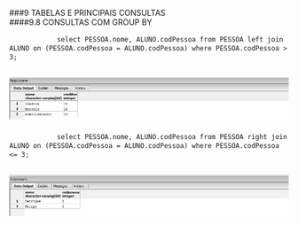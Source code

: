 ###9	TABELAS E PRINCIPAIS CONSULTAS<br>
####9.8	CONSULTAS COM GROUP BY<br>

				select PESSOA.nome, ALUNO.codPessoa from PESSOA left join ALUNO on (PESSOA.codPessoa = ALUNO.codPessoa) where PESSOA.codPessoa > 3; 
        
![Alt text](https://github.com/calosguilherme/trab01/blob/master/9.8/t.png "Resultado")<br>
---------------------------------------------------------------------------------------------

				select PESSOA.nome, ALUNO.codPessoa from PESSOA right join ALUNO on (PESSOA.codPessoa = ALUNO.codPessoa) where PESSOA.codPessoa <= 3;

![Alt text](https://github.com/calosguilherme/trab01/blob/master/9.8/s.png "Resultado")<br>
---------------------------------------------------------------------------------------------
